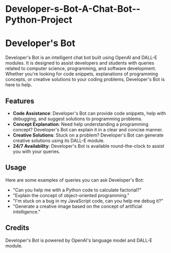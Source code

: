 # Developer-s-Bot-A-Chat-Bot--Python-Project
# Developer's Bot

Developer's Bot is an intelligent chat bot built using OpenAI and DALL-E modules. It is designed to assist developers and students with queries related to computer science, programming, and software development. Whether you're looking for code snippets, explanations of programming concepts, or creative solutions to your coding problems, Developer's Bot is here to help.

## Features

- **Code Assistance**: Developer's Bot can provide code snippets, help with debugging, and suggest solutions to programming problems.
- **Concept Explanation**: Need help understanding a programming concept? Developer's Bot can explain it in a clear and concise manner.
- **Creative Solutions**: Stuck on a problem? Developer's Bot can generate creative solutions using its DALL-E module.
- **24/7 Availability**: Developer's Bot is available round-the-clock to assist you with your queries.

## Usage

Here are some examples of queries you can ask Developer's Bot:

- "Can you help me with a Python code to calculate factorial?"
- "Explain the concept of object-oriented programming."
- "I'm stuck on a bug in my JavaScript code, can you help me debug it?"
- "Generate a creative image based on the concept of artificial intelligence."

## Credits

Developer's Bot is powered by OpenAI's language model and DALL-E module.


